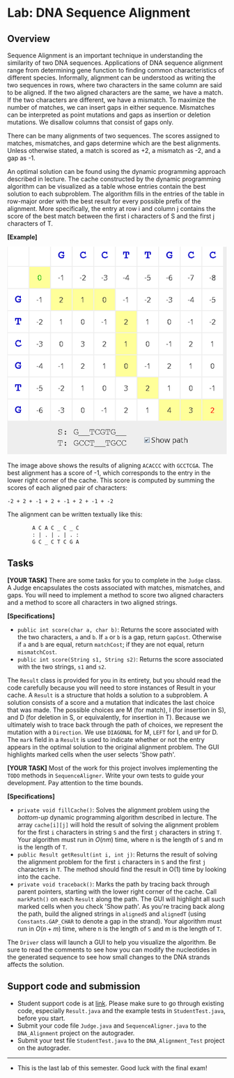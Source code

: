 # Lab: DNA Sequence Alignment

## Overview

Sequence Alignment is an important technique in understanding the
similarity of two DNA sequences.  Applications of DNA sequence
alignment range from determining gene function to finding common
characteristics of different species. Informally, alignment can be
understood as writing the two sequences in rows, where two characters
in the same column are said to be aligned. If the two aligned
characters are the same, we have a match. If the two characters are
different, we have a mismatch.  To maximize the number of matches, we
can insert gaps in either sequence. Mismatches can be interpreted as
point mutations and gaps as insertion or deletion mutations. We
disallow columns that consist of gaps only.

There can be many alignments of two sequences. The scores assigned to
matches, mismatches, and gaps determine which are the best
alignments. Unless otherwise stated, a match is scored as +2, a
mismatch as -2, and a gap as -1.

An optimal solution can be found using the dynamic programming
approach described in lecture.  The cache constructed by the dynamic
programming algorithm can be visualized as a table whose entries
contain the best solution to each subproblem. The algorithm fills in
the entries of the table in row-major order with the best result for
every possible prefix of the alignment. More specifically, the entry
at row i and column j contains the score of the best match between the
first i characters of S and the first j characters of T.

**[Example]**

![](./assets/images/lab8/gui.png)

The image above shows the results of aligning `ACACCC` with `GCCTCGA`.
The best alignment has a score of -1, which corresponds to the entry
in the lower right corner of the cache. This score is computed by
summing the scores of each aligned pair of characters:

```
-2 + 2 + -1 + 2 + -1 + 2 + -1 + -2
```

The alignment can be written textually like this:

```
        A C A C _ C _ C
        : | . | . | . :
        G C _ C T C G A
```


## Tasks

**[YOUR TASK]** There are some tasks for you to complete in the `Judge` class. A Judge
encapsulates the costs associated with matches, mismatches, and
gaps. You will need to implement a method to score two aligned
characters and a method to score all characters in two aligned
strings.

**[Specifications]**
+ `public int score(char a, char b)`: Returns the score associated with the two characters, `a` and `b`.
    If `a` or `b` is a gap, return `gapCost`.
    Otherwise if `a` and `b` are equal, return `matchCost`;
    if they are not equal, return `mismatchCost`.
+ `public int score(String s1, String s2)`: Returns the score associated with the two strings, `s1` and `s2`.


The `Result` class is provided for you in its entirety, but you should
read the code carefully because you will need to store instances of
Result in your cache. A `Result` is a structure that holds a solution to
a subproblem. A solution consists of a score and a mutation that
indicates the last choice that was made.  The possible choices are M
(for match), I (for insertion in S), and D (for deletion in S, or
equivalently, for insertion in T). Because we ultimately wish to trace
back through the path of choices, we represent the mutation with a
`Direction`. We use `DIAGONAL` for M, `LEFT` for I, and `UP` for D. The
`mark` field in a `Result` is used to indicate whether or not the entry
appears in the optimal solution to the original alignment problem. The
GUI highlights marked cells when the user selects 'Show path'.

**[YOUR TASK]** Most of the work for this project involves implementing the
`TODO` methods in `SequenceAligner`. Write your own tests to guide your
development. Pay attention to the time bounds.

**[Specifications]**

+ `private void fillCache()`: Solves the alignment problem using the _bottom-up_
    dynamic programming algorithm described in lecture. The array `cache[i][j]`
    will hold the result of solving the alignment problem for the first `i` characters
    in string `S` and the first `j` characters in string `T`.
    Your algorithm must run in $O(n m)$ time, where n is the length of `S`
    and m is the length of `T`.
+ `public Result getResult(int i, int j)`: Returns the result of solving the alignment
    problem for the first `i` characters in `S` and the first `j` characters in `T`.
    The method should find the result in O(1) time by looking into the cache.
+ `private void traceback()`: Marks the path by tracing back through parent pointers, 
     starting with the lower right corner of the cache. Call `markPath()`
     on each `Result` along the path. The GUI will highlight all such marked cells
     when you check 'Show path'. As you're tracing back along the path, build
     the aligned strings in `alignedS` and `alignedT` (using `Constants.GAP_CHAR`
     to denote a gap in the strand).
     Your algorithm must run in $O(n + m)$ time, where n is the length of `S`
     and m is the length of `T`.

The `Driver` class will launch a GUI to help you visualize the
algorithm. Be sure to read the comments to see how you can modify the
nucleotides in the generated sequence to see how small changes to the
DNA strands affects the solution.


## Support code and submission

+ Student support code is at [link](https://github.com/IUDataStructuresCourse/dna-alignment-student-support-code).
  Please make sure to go through existing code, especially `Result.java` and the example tests
  in `StudentTest.java`, before you start.
+ Submit your code file `Judge.java` and `SequenceAligner.java` to
  the `DNA_Alignment` project on the autograder.
+ Submit your test file `StudentTest.java` to
  the `DNA_Alignment_Test` project on the autograder.

-----------------

* This is the last lab of this semester. Good luck with the final exam!
